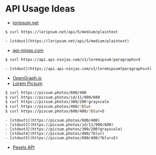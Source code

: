 # API Usage Ideas

- [loripsum.net](https://loripsum.net)

```sh
$ curl https://loripsum.net/api/5/medium/plaintext
```

	- [stdout](https://loripsum.net/api/5/medium/plaintext)

- [api-ninjas.com](https://api-ninjas.com)

```sh
$ curl https://api.api-ninjas.com/v1/loremipsum?paragraphs=5
```

	- [stdout](https://api.api-ninjas.com/v1/loremipsum?paragraphs=5)

- [OpenGraph.io](https://www.opengraph.io)
- [Lorem Picsum](https://picsum.photos)

```sh
$ curl https://picsum.photos/600/400
$ curl https://picsum.photos/id/11/900/600
$ curl https://picsum.photos/300/200?grayscale
$ curl https://piscum.photos/400/?blur
$ curl https://piscum.photos/600/400/?blur=5
```

	- [stdout1](https://picsum.photos/600/400)
	- [stdout2](https://picsum.photos/id/11/900/600)
	- [stdout3](https://picsum.photos/300/200?grayscale)
	- [stdout4](https://picsum.photos/400/?blur)
	- [stdout5](https://picsum.photos/600/400/?blur=5)

- [Pexels API](https://www.pexels.com/api/)
